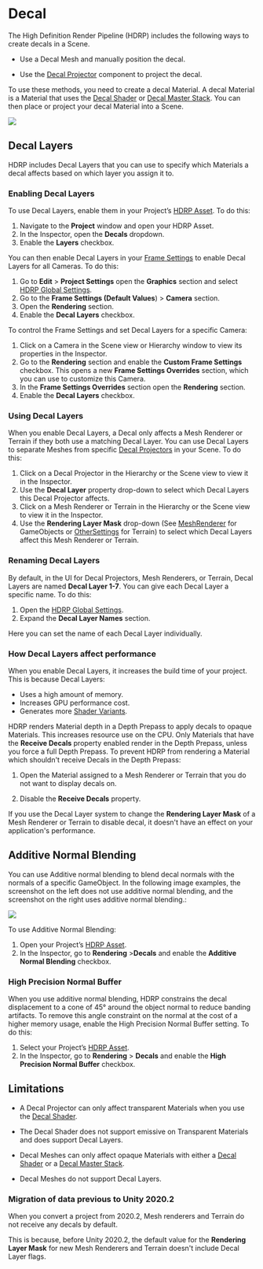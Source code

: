 # Decal

The High Definition Render Pipeline (HDRP) includes the following ways to create decals in a Scene.

- Use a Decal Mesh and manually position the decal.

- Use the [Decal Projector](Decal-Projector.md) component to project the decal.

To use these methods, you need to create a decal Material. A decal Material is a Material that uses the [Decal Shader](Decal-Shader.md) or [Decal Master Stack](master-stack-decal.md). You can then place or project your decal Material into a Scene.

![](Images/HDRPFeatures-DecalShader.png)

## Decal Layers

HDRP includes Decal Layers that you can use to specify which Materials a decal affects based on which layer you assign it to.

### Enabling Decal Layers

To use Decal Layers, enable them in your Project’s [HDRP Asset](HDRP-Asset.md).  To do this:
1. Navigate to the **Project** window and open your HDRP Asset.
2. In the Inspector, open the **Decals** dropdown.
3. Enable the  **Layers**  checkbox.

You can then enable Decal Layers in your [Frame Settings](Frame-Settings.md) to enable Decal Layers for all Cameras. To do this:

1. Go to **Edit** > **Project Settings** open the **Graphics** section and select [HDRP Global Settings](Default-Settings-Window.md).
2. Go to the **Frame Settings (Default Values**) > **Camera** section.
3. Open the **Rendering** section.
4. Enable the **Decal Layers** checkbox.

To control the Frame Settings and set Decal Layers for a specific Camera:

1. Click on a Camera in the Scene view or Hierarchy window to view its properties in the Inspector.
2. Go to the **Rendering** section and enable the **Custom Frame Settings** checkbox. This opens a new **Frame Settings Overrides** section, which you can use to customize this Camera.
3. In the **Frame Settings Overrides** section open the **Rendering** section.
4. Enable the **Decal Layers** checkbox.

### Using Decal Layers

When you enable Decal Layers, a Decal only affects a Mesh Renderer or Terrain if they both use a matching Decal Layer. You can use Decal Layers to separate Meshes from specific [Decal Projectors](Decal-Projector.md) in your Scene. To do this:

1. Click on a Decal Projector in the Hierarchy or the Scene view to view it in the Inspector.
2. Use the **Decal Layer** property drop-down to select which Decal Layers this Decal Projector affects.
4. Click on a Mesh Renderer or Terrain in the Hierarchy or the Scene view to view it in the Inspector.
5. Use the **Rendering Layer Mask** drop-down (See [MeshRenderer](https://docs.unity3d.com/Manual/class-MeshRenderer.html) for GameObjects or [OtherSettings](https://docs.unity3d.com/Manual/terrain-OtherSettings.html) for Terrain) to select which Decal Layers affect this Mesh Renderer or Terrain.

### Renaming Decal Layers

By default, in the UI for Decal Projectors, Mesh Renderers, or Terrain, Decal Layers are named **Decal Layer 1-7**. You can give each Decal Layer a specific name. To do this:

1. Open the [HDRP Global Settings](Default-Settings-Window.md).
2. Expand the **Decal Layer Names** section.

Here you can set the name of each Decal Layer individually.

### How Decal Layers affect performance

When you enable Decal Layers, it increases the build time of your project. This is because Decal Layers:

* Uses a high amount of memory.
* Increases GPU performance cost.
* Generates more [Shader Variants](https://docs.unity3d.com/Manual/shader-variants.html).

HDRP renders Material depth in a Depth Prepass to apply decals to opaque Materials. This increases resource use on the CPU. Only Materials that have the **Receive Decals** property enabled render in the Depth Prepass, unless you force a full Depth Prepass. To prevent HDRP from rendering a Material which shouldn't receive Decals in the Depth Prepass:

1. Open the Material assigned to a Mesh Renderer or Terrain that you do not want to display decals on.

2. Disable the **Receive Decals** property.

If you use the Decal Layer system to change the **Rendering Layer Mask** of a Mesh Renderer or Terrain to disable decal, it doesn't have an effect on your application's performance.

## Additive Normal Blending

You can use Additive normal blending to blend decal normals with the normals of a specific GameObject.
In the following image examples, the screenshot on the left does not use additive normal blending, and the screenshot on the right uses additive normal blending.:

![](Images/HDRPFeatures-SurfGrad.png)

To use Additive Normal Blending:
1. Open your Project’s [HDRP Asset](HDRP-Asset.md).
2. In the Inspector, go to **Rendering**  >**Decals** and enable the **Additive Normal Blending** checkbox.

### High Precision Normal Buffer

When you use additive normal blending, HDRP constrains the decal displacement to a cone of 45° around the object normal to reduce banding artifacts.
To remove this angle constraint on the normal at the cost of a higher memory usage, enable the High Precision Normal Buffer setting. To do this:

1. Select your Project’s [HDRP Asset](HDRP-Asset.md).
2. In the Inspector, go to **Rendering** > **Decals** and enable the **High Precision Normal Buffer** checkbox.

## Limitations

- A Decal Projector can only affect transparent Materials when you use the [Decal Shader](Decal-Shader.md).

- The Decal Shader does not support emissive on Transparent Materials and does support Decal Layers.

- Decal Meshes can only affect opaque Materials with either a [Decal Shader](Decal-Shader.md) or a [Decal Master Stack](master-stack-decal.md).

- Decal Meshes do not support Decal Layers.

### Migration of data previous to Unity 2020.2

When you convert a project from 2020.2, Mesh renderers and Terrain do not receive any decals by default.

This is because, before Unity 2020.2, the default value for the **Rendering Layer Mask** for new Mesh Renderers and Terrain doesn't include Decal Layer flags.
